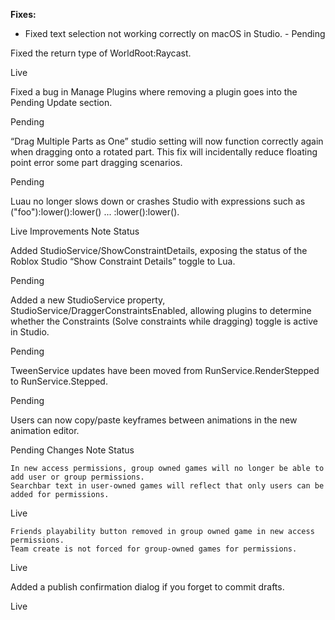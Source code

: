 **Fixes:**

* Fixed text selection not working correctly on macOS in Studio. - Pending

Fixed the return type of WorldRoot:Raycast.
	
Live

Fixed a bug in Manage Plugins where removing a plugin goes into the Pending Update section.
	
Pending

“Drag Multiple Parts as One” studio setting will now function correctly again when dragging onto a rotated part. This fix will incidentally reduce floating point error some part dragging scenarios.
	
Pending

Luau no longer slows down or crashes Studio with expressions such as ("foo"):lower():lower() ... :lower():lower().
	
Live
Improvements
Note 	Status

Added StudioService/ShowConstraintDetails, exposing the status of the Roblox Studio “Show Constraint Details” toggle to Lua.
	
Pending

Added a new StudioService property, StudioService/DraggerConstraintsEnabled, allowing plugins to determine whether the Constraints (Solve constraints while dragging) toggle is active in Studio.
	
Pending

TweenService updates have been moved from RunService.RenderStepped to RunService.Stepped.
	
Pending

Users can now copy/paste keyframes between animations in the new animation editor.
	
Pending
Changes
Note 	Status

    In new access permissions, group owned games will no longer be able to add user or group permissions.
    Searchbar text in user-owned games will reflect that only users can be added for permissions.

	
Live

    Friends playability button removed in group owned game in new access permissions.
    Team create is not forced for group-owned games for permissions.

	
Live

Added a publish confirmation dialog if you forget to commit drafts.
	
Live

